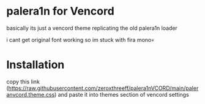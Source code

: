 # palera1n for Vencord
basically its just a vencord theme replicating the old palera1n loader

i cant get original font working so im stuck with fira mono💀

# Installation

copy this link (https://raw.githubusercontent.com/zeroxthreeff/palera1nVCORD/main/paleranvcord.theme.css) and paste it into themes section of vencord settings
